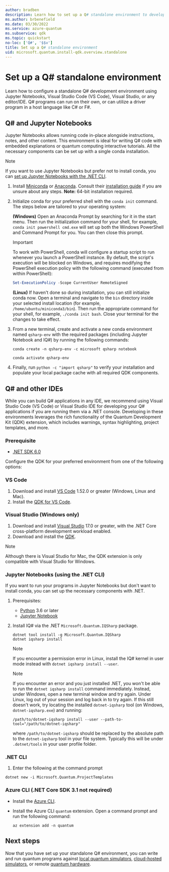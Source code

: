 ```yaml
---
author: bradben
description: Learn how to set up a Q# standalone environment to develop quantum programs with the Microsoft Quantum Development Kit.
ms.author: brbenefield
ms.date: 03/30/2022
ms.service: azure-quantum
ms.subservice: qdk
ms.topic: quickstart
no-loc: ['Q#', '$$v']
title: Set up a Q# standalone environment
uid: microsoft.quantum.install-qdk.overview.standalone
---
```


# Set up a Q# standalone environment

Learn how to configure a standalone Q# development environment using Jupyter Notebooks, Visual Studio Code (VS Code), Visual Studio, or any editor/IDE. Q# programs can run on their own, or can utilize a driver program in a host language like C# or F#.

## Q# and Jupyter Notebooks

Jupyter Notebooks allows running code in-place alongside instructions, notes, and other content. This environment is ideal for writing Q# code with embedded explanations or quantum computing interactive tutorials. All the necessary components can be set up with a single conda installation.

> [!NOTE]
> If you want to use Jupyter Notebooks but prefer not to install conda, you can [set up Jupyter Notebooks with the .NET CLI](#q-and-other-ides).

1. Install [Miniconda](https://docs.conda.io/en/latest/miniconda.html) or [Anaconda](https://www.anaconda.com/products/individual#Downloads). Consult their [installation guide](https://docs.conda.io/projects/conda/en/latest/user-guide/install/) if you are unsure about any steps. **Note:** 64-bit installation required.

1. Initialize conda for your preferred shell with the `conda init` command. The steps below are tailored to your operating system:

    **(Windows)** Open an Anaconda Prompt by searching for it in the start menu. Then run the initialization command for your shell, for example, `conda init powershell cmd.exe` will set up both the Windows PowerShell and Command Prompt for you. You can then close this prompt.

    > [!IMPORTANT]
    > To work with PowerShell, conda will configure a startup script to run whenever you launch a PowerShell instance. By default, the script's execution will be blocked on Windows, and requires modifying the PowerShell execution policy with the following command (executed from within PowerShell):
    >
    > ```powershell
    > Set-ExecutionPolicy -Scope CurrentUser RemoteSigned
    > ```

    **(Linux)** If haven't done so during installation, you can still initialize conda now. Open a terminal and navigate to the `bin` directory inside your selected install location (for example, `/home/ubuntu/miniconda3/bin`). Then run the appropriate command for your shell, for example, `./conda init bash`. Close your terminal for the changes to take effect.

1. From a new terminal, create and activate a new conda environment named `qsharp-env` with the required packages (including Jupyter Notebook and IQ#) by running the following commands:

    ```shell
    conda create -n qsharp-env -c microsoft qsharp notebook

    conda activate qsharp-env
    ```

1. Finally, run `python -c "import qsharp"` to verify your installation and populate your local package cache with all required QDK components.

## Q# and other IDEs

While you can build Q# applications in any IDE, we recommend using Visual Studio Code (VS Code) or Visual Studio IDE for developing your Q# applications if you are running them via a .NET console. Developing in these environments leverages the rich functionality of the Quantum Development Kit (QDK) extension, which includes warnings, syntax highlighting, project templates, and more.


### Prerequisite

- [.NET SDK 6.0](https://dotnet.microsoft.com/download)

Configure the QDK for your preferred environment from one of the following options:

### VS Code

1. Download and install [VS Code](https://code.visualstudio.com/download) 1.52.0 or greater (Windows, Linux and Mac).
1. Install the [QDK for VS Code](https://marketplace.visualstudio.com/items?itemName=quantum.quantum-devkit-vscode).

### Visual Studio (Windows only)

1. Download and install [Visual Studio](https://visualstudio.microsoft.com/downloads/) 17.0 or greater, with the .NET Core cross-platform development workload enabled.
1. Download and install the [QDK](https://marketplace.visualstudio.com/items?itemName=quantum.DevKit64).

> [!NOTE]
> Although there is Visual Studio for Mac, the QDK extension is only compatible with Visual Studio for Windows.

### Jupyter Notebooks (using the .NET CLI)

If you want to run your programs in Jupyter Notebooks but don't want to install conda, you can set up the necessary components with .NET. 

1. Prerequisites:

    - [Python](https://www.python.org/downloads/) 3.6 or later
    - [Jupyter Notebook](https://jupyter.readthedocs.io/en/latest/install.html)

1. Install IQ# via the .NET `Microsoft.Quantum.IQSharp` package.

    ```dotnetcli
    dotnet tool install -g Microsoft.Quantum.IQSharp
    dotnet iqsharp install
    ```

    > [!NOTE]
    > If you encounter a permission error in Linux, install the IQ# kernel in user mode instead with `dotnet iqsharp install --user`.

    > [!NOTE]
    > If you encounter an error and you just installed .NET, you won't be able to run the `dotnet iqsharp install` command immediately. Instead, under Windows, open a new terminal window and try again. Under Linux, log out of your session and log back in to try again.
    > If this still doesn't work, try locating the installed `dotnet-iqsharp` tool (on Windows, `dotnet-iqsharp.exe`) and running:
    >
    > ```dotnetcli
    > /path/to/dotnet-iqsharp install --user --path-to-tool="/path/to/dotnet-iqsharp"
    > ```
    >
    > where `/path/to/dotnet-iqsharp` should be replaced by the absolute path to the `dotnet-iqsharp` tool in your file system. Typically this will be under `.dotnet/tools` in your user profile folder.

### .NET CLI

1. Enter the following at the command prompt

```dotnetcli
dotnet new -i Microsoft.Quantum.ProjectTemplates
```

### Azure CLI (.NET Core SDK 3.1 not required)

- Install the [Azure CLI](/cli/azure/install-azure-cli).
- Install the Azure CLI `quantum` extension. Open a command prompt and run the following command:

    ```azurecli
    az extension add -n quantum
    ```

## Next steps

Now that you have set up your standalone Q# environment, you can write and run quantum programs against [local quantum simulators](xref:microsoft.quantum.how-to.standalone-local), [cloud-hosted simulators](xref:microsoft.quantum.reference.qc-target-list), or remote [quantum hardware](xref:microsoft.quantum.quickstarts.computing).
